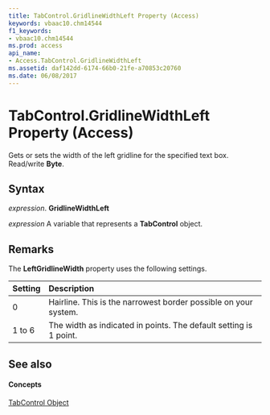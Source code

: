 ```yaml
---
title: TabControl.GridlineWidthLeft Property (Access)
keywords: vbaac10.chm14544
f1_keywords:
- vbaac10.chm14544
ms.prod: access
api_name:
- Access.TabControl.GridlineWidthLeft
ms.assetid: daf142dd-6174-66b0-21fe-a70853c20760
ms.date: 06/08/2017
---
```



# TabControl.GridlineWidthLeft Property (Access)

Gets or sets the width of the left gridline for the specified text box. Read/write **Byte**.


## Syntax

 _expression_. **GridlineWidthLeft**

 _expression_ A variable that represents a **TabControl** object.


## Remarks

The **LeftGridlineWidth** property uses the following settings.



|**Setting**|**Description**|
|:-----|:-----|
|0| Hairline. This is the narrowest border possible on your system.|
|1 to 6|The width as indicated in points. The default setting is 1 point.|

## See also


#### Concepts


[TabControl Object](tabcontrol-object-access.md)

